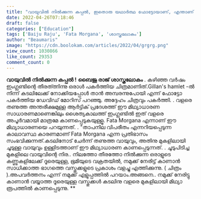 ```yaml
---
title: "വായുവിൽ നിൽക്കുന്ന കപ്പൽ, ഇതൊരു യഥാർത്ഥ ഫോട്ടോയാണ്, എന്താണ് പ്രതിഭാസം ?"
date: 2022-04-26T07:18:46
draft: false
categories: ["Education"]
tags: ['Baiju Raju', 'Fata Morgana', 'ശാസ്ത്രലോകം']
author: "Beaumaris"
image: "https://cdn.boolokam.com/articles/2022/04/grgrg.png"
view_count: 1030866
like_count: 29353
comment_count: 0
---
```


**വായുവിൽ നിൽക്കുന്ന കപ്പൽ !** **ബൈജു രാജ് ശാസ്ത്രലോകം** . കഴിഞ്ഞ വർഷം ഇംഗ്ലണ്ടിന്റെ തീരത്ത്നിന്നു ഒരാൾ പകർത്തിയ ചിത്രമാണിത്.Gillan's hamlet -ൽ നിന്ന് കടലിലേക്ക് നോക്കിയപ്പോൾ താൻ അമ്പരന്നുപോയി എന്ന് ഫോട്ടോ പകർത്തിയ ഡേവിഡ് മോറിസ് പറഞ്ഞു. അദ്ദേഹം ചിത്രവും പകർത്തി. . വളരെ തണുത്ത അന്തരീക്ഷമുള്ള ആർട്ടിക് പ്രദേശത്ത് ഈ മിഥ്യാധാരണ സാധാരണമാണെങ്കിലും ശൈത്യകാലത്ത് ഇംഗ്ലണ്ടിൽ ഇത് വളരെ അപൂർവമായി മാത്രമേ കാണപ്പെടുകയുള്ളൂ. Fata Morgana എന്നാണ് ഈ മിഥ്യാധാരണയെ പറയുന്നത്. . "താപനില വിപരീതം എന്നറിയപ്പെടുന്ന കാലാവസ്ഥ കാരണമാണ് Fata Morgana എന്ന പ്രതിഭാസം സംഭവിക്കുന്നത്.കടലിനോട് ചേർന്ന് തണുത്ത വായുവും, അതിനു മുകളിലായി ചൂടുള്ള വായുവും ഉള്ളിടത്താണ് ഈ മിഥ്യാധാരണ കാണപ്പെടുന്നത്. . ചൂടുപിടിച്ച മുകളിലെ വായുവിന്റെ നിര.. നിലത്തോ തീരത്തോ നിൽക്കുന്ന ഒരാളുടെ കണ്ണുകളിലേക്ക് ദൂരെയുള്ള, ഭൂമിയുടെ വക്രതയിൽ, നമുക്ക് നേരിട്ട് കാണാൻ സാധിക്കാത്ത ഭാഗത്തെ വസ്തുക്കളുടെ പ്രകാശം വളച്ചു എത്തിക്കുന്നു. ( ചിത്രം ).അപവർത്തനം എന്ന് നമുക്ക് എളുപ്പത്തിൽ പറയാം.അങ്ങനെ.. നമുക്ക് നേരിട്ടു കാണാൻ വയ്യാത്ത ദൂരെയുള്ള വസ്തുക്കൾ കടലിനു വളരെ മുകളിലായി മിഥ്യാ രൂപത്തിൽ കാണപ്പെടുന്നു. **
